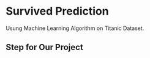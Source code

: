 # Survived Prediction

Usung Machine Learning Algorithm on Titanic Dataset.

## Step for Our Project
